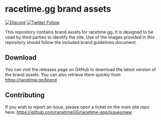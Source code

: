 # racetime.gg brand assets

[![Discord](https://discordapp.com/api/guilds/660452709044060171/embed.png?style=shield)](https://discord.racetime.gg)
[![Twitter Follow](https://img.shields.io/twitter/follow/racetimeGG?style=social)](https://twitter.com/racetimeGG)

This repository contains brand assets for racetime.gg. It is designed to be
used by third parties to identify the site. Use of the images provided in this
repository should follow the included brand guidelines document.

## Download

You can visit the releases page on GitHub to download the latest version of the
brand assets. You can also retrieve them quickly from https://racetime.gg/brand

## Contributing

If you wish to report an issue, please open a ticket on the main site repo here: 
https://github.com/racetimeGG/racetime-app/issues/new
